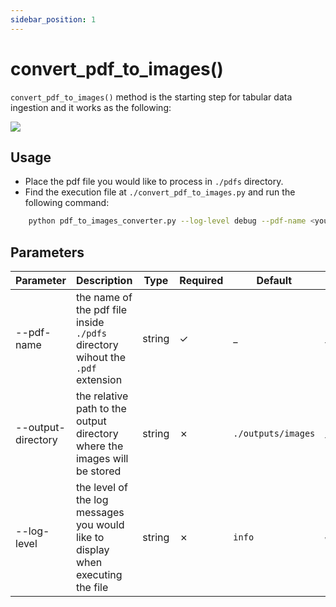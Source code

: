 ```yaml
---
sidebar_position: 1
---
```


# convert_pdf_to_images()

`convert_pdf_to_images()` method is the starting step for tabular data ingestion and it works as the following:

<img src="https://sentinel-ai-docs.vercel.app/img/pdf_to_images.png" />

## Usage

- Place the pdf file you would like to process in `./pdfs` directory.
- Find the execution file at `./convert_pdf_to_images.py` and run the following command:

```bash
    python pdf_to_images_converter.py --log-level debug --pdf-name <your-pdf-name>
```

## Parameters

| Parameter          | Description                                                                     | Type   | Required | Default            | Options                                         |
|--------------------|---------------------------------------------------------------------------------|--------|----------|--------------------|-------------------------------------------------|
| --pdf-name         | the name of the pdf file inside `./pdfs` directory wihout the `.pdf` extension  | string | &check;  | _                  | _                                               |
| --output-directory | the relative path to the output directory where the images will be stored       | string | &cross;  | `./outputs/images` | _                                               |
| --log-level        | the level of the log messages you would like to display when executing the file | string | &cross;  | `info`             | `debug`, `info`, `warning`, `error`, `critical` |

